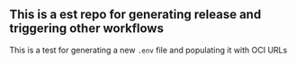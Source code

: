 ## This is a est repo for generating release and triggering other workflows

This is a test for generating a new `.env` file and populating it with OCI URLs